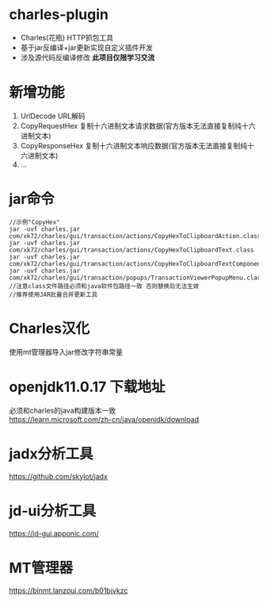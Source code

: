 # charles-plugin
- Charles(花瓶) HTTP抓包工具 
- 基于jar反编译+jar更新实现自定义插件开发
- 涉及源代码反编译修改 **此项目仅限学习交流**

# 新增功能
1. UrlDecode URL解码
2. CopyRequestHex 复制十六进制文本请求数据(官方版本无法直接复制纯十六进制文本)
3. CopyResponseHex 复制十六进制文本响应数据(官方版本无法直接复制纯十六进制文本)
4. ...

# jar命令
```
//示例"CopyHex"
jar -uvf charles.jar com/xk72/charles/gui/transaction/actions/CopyHexToClipboardAction.class
jar -uvf charles.jar com/xk72/charles/gui/transaction/actions/CopyHexToClipboardText.class
jar -uvf charles.jar com/xk72/charles/gui/transaction/actions/CopyHexToClipboardTextComponent.class
jar -uvf charles.jar com/xk72/charles/gui/transaction/popups/TransactionViewerPopupMenu.class
//注意class文件路径必须和java软件包路径一致 否则替换后无法生效
//推荐使用JAR批量合并更新工具
```
# Charles汉化
使用mt管理器导入jar修改字符串常量

# openjdk11.0.17 下载地址
必须和charles的java构建版本一致
<br>
<https://learn.microsoft.com/zh-cn/java/openjdk/download>

# jadx分析工具
<https://github.com/skylot/jadx>
# jd-ui分析工具
<https://jd-gui.apponic.com/>
# MT管理器
<https://binmt.lanzoui.com/b01bivkzc>


